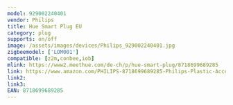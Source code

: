 ```yaml
---
model: 929002240401
vendor: Philips
title: Hue Smart Plug EU
category: plug
supports: on/off
image: /assets/images/devices/Philips_929002240401.jpg
zigbeemodel: ['LOM001']
compatible: [z2m,conbee,iob]
mlink: https://www2.meethue.com/de-ch/p/hue-smart-plug/8718699689285
link: https://www.amazon.com/PHILIPS-8718699689285-Philips-Plastic-Accessory/dp/B07SPY26D7
link2: 
link3: 
EAN: 8718699689285
---
```


